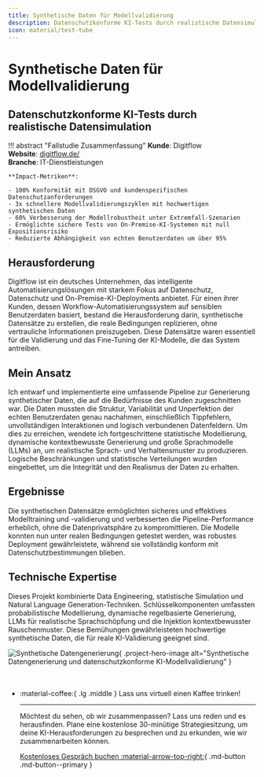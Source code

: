 ```yaml
---
title: Synthetische Daten für Modellvalidierung
description: Datenschutzkonforme KI-Tests durch realistische Datensimulation
icon: material/test-tube
---
```


<div class="project-hero-layout" markdown>

<div class="project-content" markdown>

# Synthetische Daten für Modellvalidierung
## Datenschutzkonforme KI-Tests durch realistische Datensimulation

!!! abstract "Fallstudie Zusammenfassung"
    **Kunde**: Digitflow  
    **Website**: [digitflow.de/](https://digitflow.de/)  
    **Branche**: IT-Dienstleistungen
    
    **Impact-Metriken**:
        
    - 100% Konformität mit DSGVO und kundenspezifischen Datenschutzanforderungen  
    - 3x schnellere Modellvalidierungszyklen mit hochwertigen synthetischen Daten  
    - 60% Verbesserung der Modellrobustheit unter Extremfall-Szenarien  
    - Ermöglichte sichere Tests von On-Premise-KI-Systemen mit null Expositionsrisiko  
    - Reduzierte Abhängigkeit von echten Benutzerdaten um über 95%

## Herausforderung

Digitflow ist ein deutsches Unternehmen, das intelligente Automatisierungslösungen mit starkem Fokus auf Datenschutz, Datenschutz und On-Premise-KI-Deployments anbietet. Für einen ihrer Kunden, dessen Workflow-Automatisierungssystem auf sensiblen Benutzerdaten basiert, bestand die Herausforderung darin, synthetische Datensätze zu erstellen, die reale Bedingungen replizieren, ohne vertrauliche Informationen preiszugeben. Diese Datensätze waren essentiell für die Validierung und das Fine-Tuning der KI-Modelle, die das System antreiben.

## Mein Ansatz

Ich entwarf und implementierte eine umfassende Pipeline zur Generierung synthetischer Daten, die auf die Bedürfnisse des Kunden zugeschnitten war. Die Daten mussten die Struktur, Variabilität und Unperfektion der echten Benutzerdaten genau nachahmen, einschließlich Tippfehlern, unvollständigen Interaktionen und logisch verbundenen Datenfeldern. Um dies zu erreichen, wendete ich fortgeschrittene statistische Modellierung, dynamische kontextbewusste Generierung und große Sprachmodelle (LLMs) an, um realistische Sprach- und Verhaltensmuster zu produzieren. Logische Beschränkungen und statistische Verteilungen wurden eingebettet, um die Integrität und den Realismus der Daten zu erhalten.

## Ergebnisse

Die synthetischen Datensätze ermöglichten sicheres und effektives Modelltraining und -validierung und verbesserten die Pipeline-Performance erheblich, ohne die Datenprivatsphäre zu kompromittieren. Die Modelle konnten nun unter realen Bedingungen getestet werden, was robustes Deployment gewährleistete, während sie vollständig konform mit Datenschutzbestimmungen blieben.

## Technische Expertise

Dieses Projekt kombinierte Data Engineering, statistische Simulation und Natural Language Generation-Techniken. Schlüsselkomponenten umfassten probabilistische Modellierung, dynamische regelbasierte Generierung, LLMs für realistische Sprachschöpfung und die Injektion kontextbewusster Rauschenmuster. Diese Bemühungen gewährleisteten hochwertige synthetische Daten, die für reale KI-Validierung geeignet sind.

</div>

<div class="project-image-container" markdown>

![Synthetische Datengenerierung](../../assets/synthetic-data.jpg){ .project-hero-image alt="Synthetische Datengenerierung und datenschutzkonforme KI-Modellvalidierung" }

</div>

</div>

<div class="grid cards" style="margin-top: 3rem" markdown>

-   :material-coffee:{ .lg .middle } Lass uns virtuell einen Kaffee trinken!

    ---
    
    Möchtest du sehen, ob wir zusammenpassen? Lass uns reden und es herausfinden. Plane eine kostenlose 30-minütige Strategiesitzung, um deine KI-Herausforderungen zu besprechen und zu erkunden, wie wir zusammenarbeiten können.

    [Kostenloses Gespräch buchen :material-arrow-top-right:](https://calendly.com){ .md-button .md-button--primary }

</div>
